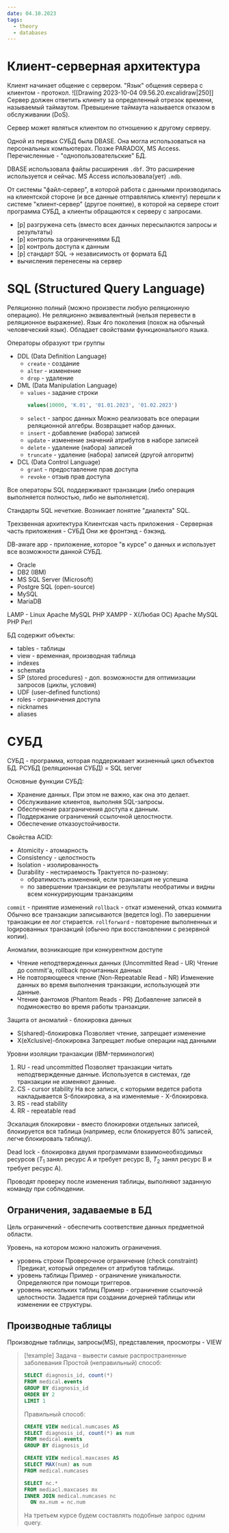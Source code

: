```yaml
---
date: 04.10.2023
tags:
  - theory
  - databases
---
```

# Клиент-серверная архитектура
Клиент начинает общение с сервером.
"Язык" общения сервера с клиентом - протокол.
![[Drawing 2023-10-04 09.56.20.excalidraw|250]]
Сервер должен ответить клиенту за определенный отрезок времени, называемый таймаутом. Превышение таймаута называется отказом в обслуживании (DoS).

Сервер может являться клиентом по отношению к другому серверу.

Одной из первых СУБД была DBASE. Она могла использоваться на персональных компьютерах.
Позже PARADOX, MS Access.
Перечисленные - "однопользовательские" БД.

DBASE использовала файлы расширения `.dbf`. Это расширение используется и сейчас. MS Access использовала(ует) `.mdb`.

От системы "файл-сервер", в которой работа с данными производилась на клиентской стороне (и все данные отправлялись клиенту) перешли к системе "клиент-сервер" (другое понятие), в которой на сервере стоит программа СУБД, а клиенты обращаются к серверу с запросами.
- [p] разгружена сеть (вместо всех данных пересылаются запросы и результаты)
- [p] контроль за ограничениями БД
- [p] контроль доступа к данным
- [p] стандарт SQL -> независимость от формата БД
- вычисления перенесены на сервер

# SQL (Structured Query Language)
Реляционно полный (можно произвести любую реляционную операцию).
Не реляционно эквивалентный (нельзя перевести в реляционное выражение).
Язык 4го поколения (похож на обычный человеческий язык).
Обладает свойствами функционального языка.

Операторы образуют три группы
- DDL (Data Definition Language)
  - `create` - создание
  - `alter` - изменение
  - `drop` - удаление
- DML (Data Manipulation Language)
  - `values` - задание строки
    ```sql
	values(10000, 'K.01', '01.01.2023', '01.02.2023')
    ```
  - `select` - запрос данных
    Можно реализовать все операции реляционной алгебры.
    Возвращает набор данных.
  - `insert` - добавление (набора) записей
  - `update` - изменение значений атрибутов в наборе записей
  - `delete` - удаление (набора) записей
  - `truncate` - удаление (набора) записей (другой алгоритм)
- DCL (Data Control Language)
  - `grant` - предоставление прав доступа
  - `revoke` - отзыв прав доступа

Все операторы SQL поддерживают транзакции (либо операция выполняется полностью, либо не выполняется).

Стандарты SQL нечеткие. Возникает понятие "диалекта" SQL.

Трехзвенная архитектура
Клиентская часть приложения - Серверная часть приложения - СУБД
Они же фронтэнд - бэкэнд.

DB-aware app - приложение, которое "в курсе" о данных и использует все возможности данной СУБД.

- Oracle
- DB2 (IBM)
- MS SQL Server (Microsoft)
- Postgre SQL (open-source)
- MySQL
- MariaDB

LAMP - Linux Apache MySQL PHP
XAMPP - X(Любая ОС) Apache MySQL PHP Perl

БД содержит объекты:
- tables - таблицы
- view - временная, производная таблица
- indexes
- schemata
- SP (stored procedures) - доп. возможности для оптимизации запросов (циклы, условия)
- UDF (user-defined functions)
- roles - ограничения доступа
- nicknames
- aliases

# СУБД
СУБД - программа, которая поддерживает жизненный цикл объектов БД.
РСУБД (реляционная СУБД) = SQL server

Основные функции СУБД:
- Хранение данных. При этом не важно, как она это делает.
- Обслуживание клиентов, выполняя SQL-запросы.
- Обеспечение разграничения доступа к данным.
- Поддержание ограничений ссылочной целостности.
- Обеспечение отказоустойчивости.

Свойства ACID:
- Atomicity - атомарность
- Consistency - целостность
- Isolation - изолированность
- Durability - нестираемость
  Трактуется по-разному:
  - обратимость изменений, если транзакция не успешна
  - по завершении транзакции ее результаты необратимы и видны всем конкурирующим транзакциям

`commit` - принятие изменений
`rollback` - откат изменений, отказ коммита
Обычно все транзакции записываются (ведется log). По завершении транзакции ее лог стирается.
`rollforward` - повторение выполненных и logированных транзакций (обычно при восстановлении с резервной копии).

Аномалии, возникающие при конкурентном доступе
- Чтение неподтвержденных данных (Uncommitted Read - UR)
  Чтение до commit'а, rollback прочитанных данных
- Не повторяющееся чтение (Non-Repeatable Read - NR)
  Изменение данных во время выполнения транзакции, использующей эти данные.
- Чтение фантомов (Phantom Reads - PR)
  Добавление записей в подмножество во время работы транзакции.

Защита от аномалий - блокировка данных
- S(shared)-блокировка
  Позволяет чтение, запрещает изменение
- X(eXclusive)-блокировка
  Запрещает любые операции над данными

Уровни изоляции транзакции (IBM-терминология)
1. RU - read uncommitted
   Позволяет транзакции читать неподтвержденные данные.
   Используется в системах, где транзакции не изменяют данные.
2. CS - cursor stability
   На все записи, с которыми ведется работа накладывается S-блокировка, а на изменяемые - X-блокировка.
3. RS - read stability
4. RR - repeatable read

Эскалация блокировки - вместо блокировки отдельных записей, блокируется вся таблица (например, если блокируется 80% записей, легче блокировать таблицу).

Dead lock - блокировка двумя программами взаимонеобходимых ресурсов ($T_{1}$ занял ресурс A и требует ресурс B, $T_{2}$ занял ресурс B и требует ресурс A).

Проводят проверку после изменения таблицы, выполняют заданную команду при соблюдении.

## Ограничения, задаваемые в БД
Цель ограничений - обеспечить соответствие данных предметной области.

Уровень, на котором можно наложить ограничения.
- уровень строки
  Проверочное ограничение (check constraint)
  Предикат, который определен от атрибутов таблицы.
- уровень таблицы
  Пример - ограничение уникальности.
  Определяются при помощи триггеров.
- уровень нескольких таблиц
  Пример - ограничение ссылочной целостности. Задается при создании дочерней таблицы или изменении ее структуры.

## Производные таблицы
Производные таблицы, запросы(MS), представления, просмотры - VIEW


> [!example] 
> Задача - вывести самые распространенные заболевания
> Простой (неправильный) способ:
> ```sql
> SELECT diagnosis_id, count(*)
> FROM medical.events
> GROUP BY diagnosis_id
> ORDER BY 2
> LIMIT 1
>```
> Правильный способ:
>```sql
>CREATE VIEW medical.numcases AS
> SELECT diagnosis_id, count(*) as num
> FROM medical.events
> GROUP BY diagnosis_id
>```
>
>```sql
>CREATE VIEW medical.maxcases AS
>SELECT MAX(num) as num
>FROM medical.numcases
>```
>
>```sql
>SELECT nc.*
>FROM mediacl.maxcases mx
>INNER JOIN medical.numcases nc
>	ON mx.num = nc.num
>```
>На третьем курсе будем составлять подобные запрос одним query.
